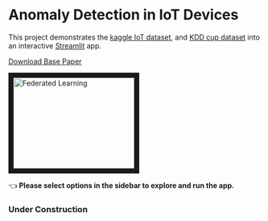 # Anomaly Detection in IoT Devices

This project demonstrates the [kaggle IoT dataset]( https://www.kaggle.com/francoisxa/ds2ostraffictraces ), and [KDD cup dataset](https://kdd.ics.uci.edu/databases/kddcup99/kddcup99.html) into an interactive [Streamlit](https://streamlit.io) app.

[Download Base Paper](https://github.com/Jaseemck/Anomaly_Detection_App/raw/master/paper.pdf)

<a href="http://www.youtube.com/watch?feature=player_embedded&v=T-D1KVIuvjA" target="_blank">
 <img src="http://img.youtube.com/vi/T-D1KVIuvjA/0.jpg" alt="Federated Learning" width="240" height="180" border="10" />
</a>

👈 **Please select options in the sidebar to explore and run the app.**

### Under Construction

